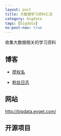 ```yaml
---
layout: post
title: 大数据学习资料汇总
category: bigdata
tags: [bigdata]
no-post-nav: true
---
```



收集大数据相关的学习资料


## 博客

- [廖权名](http://www.javaai.club)

- [粉丝日志](http://blog.fens.me/series-hadoop-family/)


## 网站

http://bigdata.evget.com/


## 开源项目